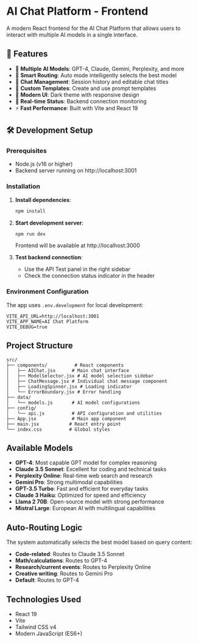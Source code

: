 # AI Chat Platform - Frontend

A modern React frontend for the AI Chat Platform that allows users to interact with multiple AI models in a single interface.

## 🚀 Features

- 🤖 **Multiple AI Models**: GPT-4, Claude, Gemini, Perplexity, and more
- 🔄 **Smart Routing**: Auto mode intelligently selects the best model
- 💬 **Chat Management**: Session history and editable chat titles
- 📝 **Custom Templates**: Create and use prompt templates
- 🎨 **Modern UI**: Dark theme with responsive design
- 🔌 **Real-time Status**: Backend connection monitoring
- ⚡ **Fast Performance**: Built with Vite and React 19

## 🛠️ Development Setup

### Prerequisites
- Node.js (v16 or higher)
- Backend server running on http://localhost:3001

### Installation

1. **Install dependencies**:
   ```bash
   npm install
   ```

2. **Start development server**:
   ```bash
   npm run dev
   ```
   Frontend will be available at http://localhost:3000

3. **Test backend connection**:
   - Use the API Test panel in the right sidebar
   - Check the connection status indicator in the header

### Environment Configuration

The app uses `.env.development` for local development:
```env
VITE_API_URL=http://localhost:3001
VITE_APP_NAME=AI Chat Platform
VITE_DEBUG=true
```

## Project Structure

```
src/
├── components/          # React components
│   ├── AIChat.jsx      # Main chat interface
│   ├── ModelSelector.jsx # AI model selection sidebar
│   ├── ChatMessage.jsx # Individual chat message component
│   ├── LoadingSpinner.jsx # Loading indicator
│   └── ErrorBoundary.jsx # Error handling
├── data/
│   └── models.js       # AI model configurations
├── config/
│   └── api.js          # API configuration and utilities
├── App.jsx             # Main app component
├── main.jsx           # React entry point
└── index.css          # Global styles
```

## Available Models

- **GPT-4**: Most capable GPT model for complex reasoning
- **Claude 3.5 Sonnet**: Excellent for coding and technical tasks
- **Perplexity Online**: Real-time web search and research
- **Gemini Pro**: Strong multimodal capabilities
- **GPT-3.5 Turbo**: Fast and efficient for everyday tasks
- **Claude 3 Haiku**: Optimized for speed and efficiency
- **Llama 2 70B**: Open-source model with strong performance
- **Mistral Large**: European AI with multilingual capabilities

## Auto-Routing Logic

The system automatically selects the best model based on query content:
- **Code-related**: Routes to Claude 3.5 Sonnet
- **Math/calculations**: Routes to GPT-4
- **Research/current events**: Routes to Perplexity Online
- **Creative writing**: Routes to Gemini Pro
- **Default**: Routes to GPT-4

## Technologies Used

- React 19
- Vite
- Tailwind CSS v4
- Modern JavaScript (ES6+)

